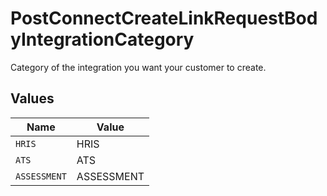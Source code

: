 # PostConnectCreateLinkRequestBodyIntegrationCategory

Category of the integration you want your customer to create.


## Values

| Name         | Value        |
| ------------ | ------------ |
| `HRIS`       | HRIS         |
| `ATS`        | ATS          |
| `ASSESSMENT` | ASSESSMENT   |
